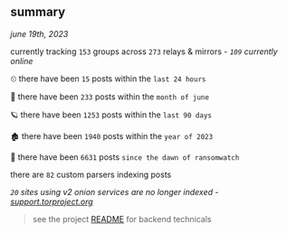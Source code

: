 
## summary
_june 19th, 2023_

currently tracking `153` groups across `273` relays & mirrors - _`109` currently online_

⏲ there have been `15` posts within the `last 24 hours`

🦈 there have been `233` posts within the `month of june`

🪐 there have been `1253` posts within the `last 90 days`

🏚 there have been `1940` posts within the `year of 2023`

🦕 there have been `6631` posts `since the dawn of ransomwatch`

there are `82` custom parsers indexing posts

_`20` sites using v2 onion services are no longer indexed - [support.torproject.org](https://support.torproject.org/onionservices/v2-deprecation/)_

> see the project [README](https://github.com/joshhighet/ransomwatch#ransomwatch--) for backend technicals
